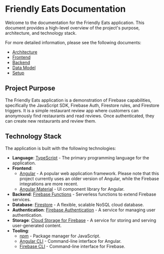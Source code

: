 # Friendly Eats Documentation

Welcome to the documentation for the Friendly Eats application. This document provides a high-level overview of the project's purpose, architecture, and technology stack.

For more detailed information, please see the following documents:

*   [Architecture](./architecture.md)
*   [Frontend](./frontend.md)
*   [Backend](./backend.md)
*   [Data Model](./data-model.md)
*   [Setup](./setup.md)

## Project Purpose

The Friendly Eats application is a demonstration of Firebase capabilities, specifically the JavaScript SDK, Firebase Auth, Firestore rules, and Firestore triggers. It is a simple restaurant review app where customers can anonymously find restaurants and read reviews. Once authenticated, they can create new restaurants and review them.

## Technology Stack

The application is built with the following technologies:

*   **Language**: [TypeScript](https://www.typescriptlang.org/) - The primary programming language for the application.
*   **Frontend**:
    *   [Angular](https://angular.io/) - A popular web application framework. Please note that this project currently uses an older version of Angular, while the Firebase integrations are more recent.
    *   [Angular Material](https://material.angular.io/) - UI component library for Angular.
*   **Backend**: [Firebase Functions](https://firebase.google.com/docs/functions) - Serverless functions to extend Firebase services.
*   **Database**: [Firestore](https://firebase.google.com/docs/firestore) - A flexible, scalable NoSQL cloud database.
*   **Authentication**: [Firebase Authentication](https://firebase.google.com/docs/auth) - A service for managing user authentication.
*   **Storage**: [Cloud Storage for Firebase](https://firebase.google.com/docs/storage) - A service for storing and serving user-generated content.
*   **Tooling**:
    *   [npm](https://www.npmjs.com/) - Package manager for JavaScript.
    *   [Angular CLI](https://angular.io/cli) - Command-line interface for Angular.
    *   [Firebase CLI](https://firebase.google.com/docs/cli) - Command-line interface for Firebase.